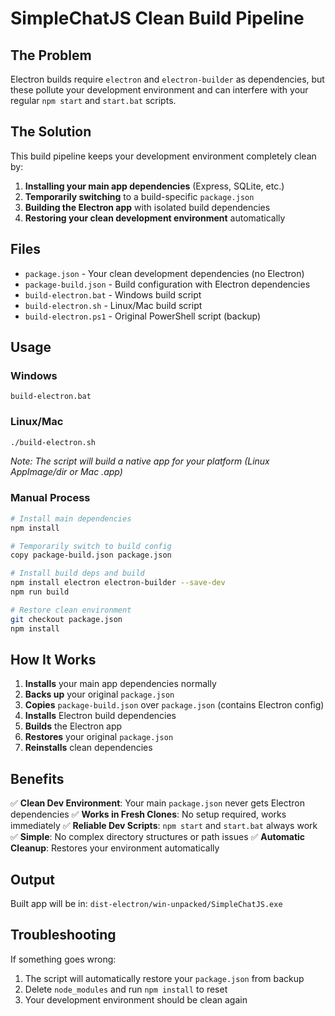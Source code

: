 # SimpleChatJS Clean Build Pipeline

## The Problem
Electron builds require `electron` and `electron-builder` as dependencies, but these pollute your development environment and can interfere with your regular `npm start` and `start.bat` scripts.

## The Solution
This build pipeline keeps your development environment completely clean by:

1. **Installing your main app dependencies** (Express, SQLite, etc.)
2. **Temporarily switching** to a build-specific `package.json` 
3. **Building the Electron app** with isolated build dependencies
4. **Restoring your clean development environment** automatically

## Files

- `package.json` - Your clean development dependencies (no Electron)
- `package-build.json` - Build configuration with Electron dependencies  
- `build-electron.bat` - Windows build script
- `build-electron.sh` - Linux/Mac build script
- `build-electron.ps1` - Original PowerShell script (backup)

## Usage

### Windows
```batch
build-electron.bat
```

### Linux/Mac
```bash
./build-electron.sh
```

*Note: The script will build a native app for your platform (Linux AppImage/dir or Mac .app)*

### Manual Process
```bash
# Install main dependencies
npm install

# Temporarily switch to build config
copy package-build.json package.json

# Install build deps and build
npm install electron electron-builder --save-dev
npm run build

# Restore clean environment
git checkout package.json
npm install
```

## How It Works

1. **Installs** your main app dependencies normally
2. **Backs up** your original `package.json`
3. **Copies** `package-build.json` over `package.json` (contains Electron config)
4. **Installs** Electron build dependencies
5. **Builds** the Electron app
6. **Restores** your original `package.json`
7. **Reinstalls** clean dependencies

## Benefits

✅ **Clean Dev Environment**: Your main `package.json` never gets Electron dependencies
✅ **Works in Fresh Clones**: No setup required, works immediately
✅ **Reliable Dev Scripts**: `npm start` and `start.bat` always work
✅ **Simple**: No complex directory structures or path issues
✅ **Automatic Cleanup**: Restores your environment automatically

## Output

Built app will be in: `dist-electron/win-unpacked/SimpleChatJS.exe`

## Troubleshooting

If something goes wrong:
1. The script will automatically restore your `package.json` from backup
2. Delete `node_modules` and run `npm install` to reset
3. Your development environment should be clean again
